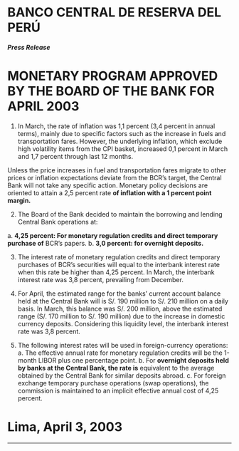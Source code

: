 # BANCO CENTRAL DE RESERVA DEL PERÚ

**_Press Release_**

# MONETARY PROGRAM APPROVED BY THE BOARD OF THE BANK FOR APRIL 2003

1. In March, the rate of inflation was 1,1 percent (3,4 percent in annual terms), mainly due
to specific factors such as the increase in fuels and transportation fares. However, the
underlying inflation, which exclude high volatility items from the CPI basket, increased
0,1 percent in March and 1,7 percent through last 12 months.

Unless the price increases in fuel and transportation fares migrate to other prices or
inflation expectations deviate from the BCR’s target, the Central Bank will not take any
specific action. Monetary policy decisions are oriented to attain a 2,5 percent rate
**of inflation with a 1 percent point margin.**

2. The Board of the Bank decided to maintain the borrowing and lending Central Bank
operations at:

a. **4,25 percent: For monetary regulation credits and direct temporary purchase of**
BCR’s papers.
b. **3,0 percent: for overnight deposits.**

3. The interest rate of monetary regulation credits and direct temporary purchases of
BCR’s securities will equal to the interbank interest rate when this rate be higher than
4,25 percent. In March, the interbank interest rate was 3,8 percent, prevailing from
December.

4. For April, the estimated range for the banks’ current account balance held at the Central
Bank will is S/. 190 million to S/. 210 million on a daily basis. In March, this balance
was S/. 200 million, above the estimated range (S/. 170 million to S/. 190 million) due
to the increase in domestic currency deposits. Considering this liquidity level, the
interbank interest rate was 3,8 percent.

5. The following interest rates will be used in foreign-currency operations:
a. The effective annual rate for monetary regulation credits will be the 1-month
LIBOR plus one percentage point.
b. For **overnight deposits held by banks at the Central Bank, the rate is**
equivalent to the average obtained by the Central Bank for similar deposits
abroad.
c. For foreign exchange temporary purchase operations (swap operations), the
commission is maintained to an implicit effective annual cost of 4,25 percent.

# Lima, April 3, 2003


-----

